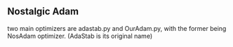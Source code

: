 ## Nostalgic Adam

two main optimizers are adastab.py and OurAdam.py, with the former being NosAdam optimizer. (AdaStab is its original name)

